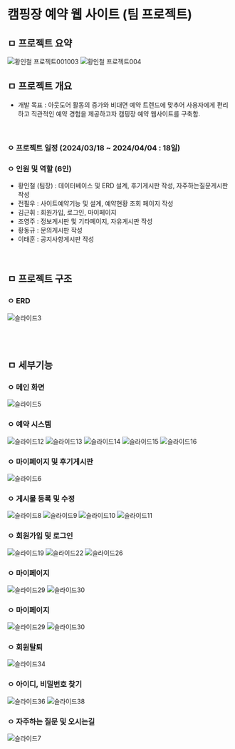 # 캠핑장 예약 웹 사이트 (팀 프로젝트)
## ㅁ 프로젝트 요약
![황인철 프로젝트001003](https://github.com/user-attachments/assets/30be338e-f79b-4e8f-86c2-4a920d294bdb)
![황인철 프로젝트004](https://github.com/user-attachments/assets/6a975d36-6ed3-43e0-bcb4-c9dd9830bec6)
<br>

## ㅁ 프로젝트 개요
- 개발 목표 : 아웃도어 활동의 증가와 비대면 예약 트렌드에 맞추어 사용자에게 편리하고 직관적인 예약 경험을 제공하고자 캠핑장 예약 웹사이트를 구축함.
<br>

### ㅇ 프로젝트 일정 (2024/03/18 ~ 2024/04/04 : 18일)

### ㅇ 인원 및 역할 (6인)
- 황인철 (팀장) : 데이터베이스 및 ERD 설계, 후기게시판 작성, 자주하는질문게시판 작성
- 전필우 : 사이트예약기능 및 설계, 예약현황 조회 페이지 작성
- 김근휘 : 회원가입, 로그인, 마이페이지
- 조영주 : 정보게시판 및 기타페이지, 자유게시판 작성
- 황동규 : 문의게시판 작성
- 이태훈 : 공지사항게시판 작성
<br><br><br>

## ㅁ 프로젝트 구조
### ㅇ ERD
![슬라이드3](https://github.com/user-attachments/assets/f544c02c-f59d-4f9f-89e6-367f8b5feb3d)
<br><br><br><br>

## ㅁ 세부기능
### ㅇ 메인 화면
![슬라이드5](https://github.com/user-attachments/assets/578ecac2-c1b0-42c8-95ce-0a463e8dd33e)
<br>

### ㅇ 예약 시스템
![슬라이드12](https://github.com/user-attachments/assets/abfbd1ca-5e15-438e-a915-89bdc45f1cb6)
![슬라이드13](https://github.com/user-attachments/assets/a9c6a06e-68e0-4295-91c5-7e70823421e0)
![슬라이드14](https://github.com/user-attachments/assets/0e5e419d-5f99-4fd9-a6dd-e10f276afa34)
![슬라이드15](https://github.com/user-attachments/assets/8adf9b08-89d3-4455-94d0-1f8af4f63952)
![슬라이드16](https://github.com/user-attachments/assets/5583056e-e8f4-4257-bb5d-d51ac5b5bdaf)
<br>

### ㅇ 마이페이지 및 후기게시판
![슬라이드6](https://github.com/user-attachments/assets/2e27e9ae-2fe5-4641-bc85-ad573848196b)
<br>

### ㅇ 게시물 등록 및 수정
![슬라이드8](https://github.com/user-attachments/assets/0e7f39dd-dc9b-4aa3-837e-f448b52fa367)
![슬라이드9](https://github.com/user-attachments/assets/6bd29dc9-14a8-4803-af38-a61fad2960f5)
![슬라이드10](https://github.com/user-attachments/assets/8c65c6b9-cfeb-4e49-80e2-7d8b0ccd5c2b)
![슬라이드11](https://github.com/user-attachments/assets/f1fb5a4c-6e23-4a40-98ec-1d1e9c8ff3be)
<br>

### ㅇ 회원가입 및 로그인
![슬라이드19](https://github.com/user-attachments/assets/ad4fe3ab-3769-467b-8998-07c72ef5332d)
![슬라이드22](https://github.com/user-attachments/assets/6150c06e-b88e-4fc0-9425-830e3917efb5)
![슬라이드26](https://github.com/user-attachments/assets/ec29fde4-c6d5-48a2-b506-a30e01cfaad0)
<br>

### ㅇ 마이페이지
![슬라이드29](https://github.com/user-attachments/assets/c20df615-92a9-4289-80e5-8916d31a8ca2)
![슬라이드30](https://github.com/user-attachments/assets/4b4aaa8d-3a57-43a7-b388-5b6bf5717b54)
<br>

### ㅇ 마이페이지
![슬라이드29](https://github.com/user-attachments/assets/c20df615-92a9-4289-80e5-8916d31a8ca2)
![슬라이드30](https://github.com/user-attachments/assets/4b4aaa8d-3a57-43a7-b388-5b6bf5717b54)
<br>

### ㅇ 회원탈퇴
![슬라이드34](https://github.com/user-attachments/assets/586200cf-5fcb-4951-93df-ff8c847fa381)
<br>

### ㅇ 아이디, 비밀번호 찾기
![슬라이드36](https://github.com/user-attachments/assets/3b3d367d-2a9e-4af3-ad7d-b239bd289424)
![슬라이드38](https://github.com/user-attachments/assets/86b6c190-697a-4414-9b07-08ae427b8409)
<br>

### ㅇ 자주하는 질문 및 오시는길
![슬라이드7](https://github.com/user-attachments/assets/01abcd5b-0f06-4080-8092-702451df5c1b)

